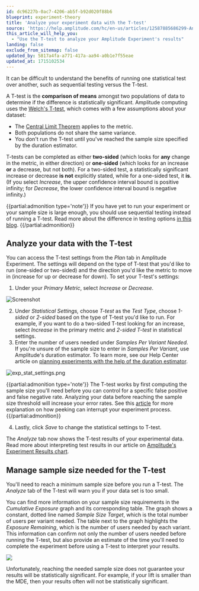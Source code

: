 ```yaml
---
id: dc96227b-0ac7-4206-ab5f-b92d020f88b6
blueprint: experiment-theory
title: 'Analyze your experiment data with the T-test'
source: 'https://help.amplitude.com/hc/en-us/articles/12587885686299-Analyze-your-experiment-data-with-the-T-test'
this_article_will_help_you:
  - "Use the T-test to analyze your Amplitude Experiment's results"
landing: false
exclude_from_sitemap: false
updated_by: 5817a4fa-a771-417a-aa94-a0b1e7f55eae
updated_at: 1715102534
---
```

It can be difficult to understand the benefits of running one statistical test over another, such as sequential testing versus the T-test. 

A T-test is the **comparison of means** amongst two populations of data to determine if the difference is statistically significant. Amplitude computing uses the [Welch's T-test](https://en.wikipedia.org/wiki/Welch%27s_t-test), which comes with a few assumptions about your dataset:

* The [Central Limit Theorem](https://en.wikipedia.org/wiki/Central_limit_theorem) applies to the metric.
* Both populations do not share the same variance.
* You don't run the T-test until you've reached the sample size specified by the duration estimator.

T-tests can be completed as either **two-sided** (which looks for **any** change in the metric, in either direction) or **one-sided** (which looks for an increase **or** a decrease, but not both). For a two-sided test, a statistically significant increase or decrease **is not** explicitly stated, while for a one-sided test, it **is**. (If you select *Increase*, the upper confidence interval bound is positive infinity; for *Decrease*, the lower confidence interval bound is negative infinity.)

{{partial:admonition type='note'}}
 If you have yet to run your experiment or your sample size is large enough, you should use sequential testing instead of running a T-test. Read more about the difference in testing options [in this blog](https://amplitude.com/blog/sequential-test-vs-t-test).
{{/partial:admonition}}

## Analyze your data with the T-test

You can access the T-test settings from the *Plan* tab in Amplitude Experiment. The settings will depend on the type of T-test that you'd like to run (one-sided or two-sided) and the direction you'd like the metric to move in (increase for up or decrease for down). To set your T-test's settings:

1. Under your *Primary Metric*, select *Increase* or *Decrease*.

![Screenshot](/docs/output/img/experiment-theory/screenshot.png)

2. Under *Statistical Settings,* choose *T-test* as the *Test Type*, choose *1-sided* or *2-sided* based on the type of T-test you'd like to run. For example, if you want to do a two-sided T-test looking for an increase, select *Increase* in the primary metric and *2-sided T-test* in statistical settings.
3. Enter the number of users needed under *Samples Per Variant Needed*. If you're unsure of the sample size to enter in *Samples Per Variant*, use Amplitude's duration estimator. To learn more, see our Help Center article on [planning experiments with the help of the duration estimator](/docs/feature-experiment/workflow/experiment-estimate-duration).

![exp_stat_settings.png](/docs/output/img/experiment-theory/exp-stat-settings-png.png)

{{partial:admonition type='note'}}
The T-test works by first computing the sample size you'll need before you can control for a specific false positive and false negative rate. Analyzing your data before reaching the sample size threshold will increase your error rates. See this [article](https://medium.com/@SkyscannerEng/the-fourth-ghost-of-experimentation-peeking-b33890dcd3de) for more explanation on how peeking can interrupt your experiment process.
{{/partial:admonition}}

4. Lastly, click *Save* to change the statistical settings to T-test.

The *Analyze* tab now shows the T-test results of your experimental data. Read more about interpreting test results in our article on [Amplitude's Experiment Results chart](/docs/analytics/charts/experiment-results/experiment-results-dig-deeper).

## Manage sample size needed for the T-test

You'll need to reach a minimum sample size before you run a T-test. The *Analyze* tab of the T-test will warn you if your data set is too small. 

You can find more information on your sample size requirements in the *Cumulative Exposure* graph and its corresponding table. The graph shows a constant, dotted line named *Sample Size Target*, which is the total number of users per variant needed. The table next to the graph highlights the *Exposure Remaining*, which is the number of users needed by each variant. This information can confirm not only the number of users needed before running the T-test, but also provide an estimate of the time you'll need to complete the experiment before using a T-test to interpret your results.

![](/docs/output/img/experiment-theory/RM3egRnbjtRu6omQuMOnWLzB454XqT8c0Zggca7cXJGi3BM6utiLZjfABHlMD3LEQi3rkWuz1DWXwinwVTJeZ3WQ40aAi9qhQAFzhO769-nlNFWRhYzAhzOVPTk0UHO6k323AO60QDFVCgcZE-AThMY)

Unfortunately, reaching the needed sample size does not guarantee your results will be statistically significant. For example, if your lift is smaller than the MDE, then your results often will not be statistically significant.